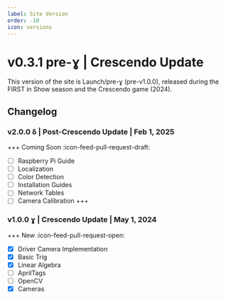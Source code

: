 ```yaml
---
label: Site Version
order: -10
icon: versions
---
```

# **v0.3.1** pre-ɣ | Crescendo Update

This version of the site is Launch/pre-ɣ (pre-v1.0.0), released during the FIRST in Show
season and the Crescendo game (2024).

## Changelog

### **v2.0.0** δ | Post-Crescendo Update | Feb 1, 2025
+++ Coming Soon :icon-feed-pull-request-draft:
- [ ] Raspberry Pi Guide
- [ ] Localization
- [ ] Color Detection
- [ ] Installation Guides
- [ ] Network Tables
- [ ] Camera Calibration
+++

### **v1.0.0** ɣ | Crescendo Update | May 1, 2024
+++ New :icon-feed-pull-request-open:
- [x] Driver Camera Implementation
- [x] Basic Trig
- [x] Linear Algebra
- [ ] AprilTags
- [ ] OpenCV
- [X] Cameras
